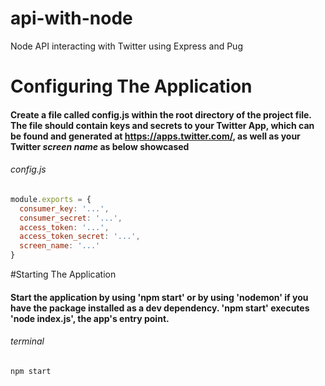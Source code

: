 # api-with-node
Node API interacting with Twitter using Express and Pug

# Configuring The Application
#### Create a file called config.js within the root directory of the project file. The file should contain keys and secrets to your Twitter App, which can be found and generated at https://apps.twitter.com/, as well as your Twitter *screen name* as below showcased

###### config.js
```javascript
module.exports = {
  consumer_key: '...',
  consumer_secret: '...',
  access_token: '...',
  access_token_secret: '...',
  screen_name: '...'
}
```

#Starting The Application
#### Start the application by using 'npm start' or by using 'nodemon' if you have the package installed as a dev dependency. 'npm start' executes 'node index.js', the app's entry point.
###### terminal
```javascript
npm start
```
